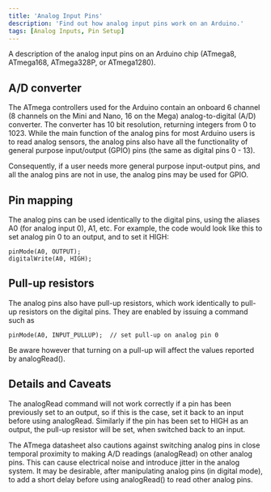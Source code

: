 ```yaml
---
title: 'Analog Input Pins'
description: 'Find out how analog input pins work on an Arduino.'
tags: [Analog Inputs, Pin Setup]
---
```



A description of the analog input pins on an Arduino chip (ATmega8, ATmega168, ATmega328P, or ATmega1280).

## A/D converter

The ATmega controllers used for the Arduino contain an onboard 6 channel (8 channels on the Mini and Nano, 16 on the Mega) analog-to-digital (A/D) converter. The converter has 10 bit resolution, returning integers from 0 to 1023. While the main function of the analog pins for most Arduino users is to read analog sensors, the analog pins also have all the functionality of general purpose input/output (GPIO) pins (the same as digital pins 0 - 13).

Consequently, if a user needs more general purpose input-output pins, and all the analog pins are not in use, the analog pins may be used for GPIO.

## Pin mapping

The analog pins can be used identically to the digital pins, using the aliases A0 (for analog input 0), A1, etc.  For example, the code would look like this to set analog pin 0 to an output, and to set it HIGH:

```arduino
pinMode(A0, OUTPUT);
digitalWrite(A0, HIGH);
```

## Pull-up resistors

The analog pins also have pull-up resistors, which work identically to pull-up resistors on the digital pins. They are enabled by issuing a command such as

```arduino
pinMode(A0, INPUT_PULLUP);  // set pull-up on analog pin 0
```

Be aware however that turning on a pull-up will affect the values reported by analogRead().

## Details and Caveats

The analogRead command will not work correctly if a pin has been previously set to an output, so if this is the case, set it back to an input before using analogRead. Similarly if the pin has been set to HIGH as an output, the pull-up resistor will be set, when switched back to an input.

The ATmega datasheet also cautions against switching analog pins in close temporal proximity to making A/D readings (analogRead) on other analog pins. This can cause electrical noise and introduce jitter in the analog system.
It may be desirable, after manipulating analog pins (in digital mode), to add a short delay before using analogRead() to read other analog pins.
